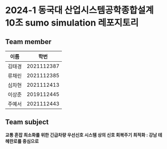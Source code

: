 # 2024-1 동국대 산업시스템공학종합설계 10조 sumo simulation 레포지토리

## Team member
| 이름  | 학번       |
|-------|------------|
| 김태경 | 2021112387  |
| 류채린 | 2021112385  |
| 심차현 | 2021112413  |
| 이상준 | 2019112445  |
| 주예서 | 2021112443  |

## Team subject 
**교통 혼잡 최소화를 위한 긴급차량 우선신호 시스템 상의 신호 회복주기 최적화 : 강남 테헤란로를 중심으로**
